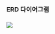 ### ERD 다이어그램

### ![](https://d2sqqdb3t4xrq5.cloudfront.net/upload/nuboG4d35QJeLoim2/Nm15eTJHbXp5WE5MbThBU29fa0xYUEJuTkFmQjZETG1KU1cucG5n)

